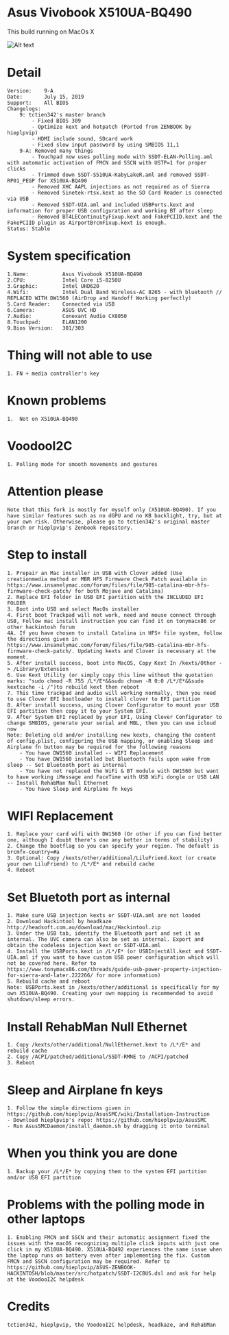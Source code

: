 # Asus Vivobook X510UA-BQ490

This build running on MacOs X

![Alt text](https://ivanov-audio.com/wp-content/uploads/2014/01/Hackintosh-Featured-Image.png)

# Detail

    Version:    9-A
    Date:       July 15, 2019
    Support:    All BIOS
    Changelogs:
        9: tctien342's master branch
            - Fixed BIOS 309
            - Optimize kext and hotpatch (Ported from ZENBOOK by hieplpvip)
            - HDMI include sound, SDcard work
            - Fixed slow input password by using SMBIOS 11,1
        9-A: Removed many things
            - Touchpad now uses polling mode with SSDT-ELAN-Polling.aml with automatic activation of FMCN and SSCN with USTP=1 for proper clicks
            - Trimmed down SSDT-S510UA-KabyLakeR.aml and removed SSDT-RP01_PEGP for X510UA-BQ490
            - Removed XHC AAPL injections as not required as of Sierra
            - Removed Sinetek-rtsx.kext as the SD Card Reader is connected via USB
            - Removed SSDT-UIA.aml and included USBPorts.kext and information for proper USB configuration and working BT after sleep
            - Removed BT4LEContinuityFixup.kext and FakePCIID.kext and the FakePCIID plugin as AirportBrcmFixup.kext is enough.
    Status: Stable

# System specification

    1.Name:           Asus Vivobook X510UA-BQ490
    2.CPU:            Intel Core i5-8250U
    3.Graphic:        Intel UHD620
    4.Wifi:           Intel Dual Band Wireless-AC 8265 - with bluetooth // REPLACED WITH DW1560 (AirDrop and Handoff Working perfectly)
    5.Card Reader:    Connected via USB
    6.Camera:         ASUS UVC HD
    7.Audio:          Conexant Audio CX8050
    8.Touchpad:       ELAN1200
    9.Bios Version:   301/303

# Thing will not able to use

    1. FN + media controller's key

# Known problems

    1.  Not on X510UA-BQ490

# VoodooI2C

    1. Polling mode for smooth movements and gestures

# Attention please
    Note that this fork is mostly for myself only (X510UA-BQ490). If you have similar features such as no dGPU and no KB backlight, try, but at your own risk. Otherwise, please go to tctien342's original master branch or hieplpvip's Zenbook repository.

# Step to install

    1. Prepair an Mac installer in USB with Clover added (Use creationmedia method or MBR HFS Firmware Check Patch available in https://www.insanelymac.com/forum/files/file/985-catalina-mbr-hfs-firmware-check-patch/ for both Mojave and Catalina)
    2. Replace EFI folder in USB EFI partition with the INCLUDED EFI FOLDER
    3. Boot into USB and select MacOs installer
    4. First boot Trackpad will not work, need and mouse connect through USB, Follow mac install instruction you can find it on tonymacx86 or other hackintosh forum
    4A. If you have chosen to install Catalina in HFS+ file system, follow the directions given in https://www.insanelymac.com/forum/files/file/985-catalina-mbr-hfs-firmware-check-patch/. Updating kexts and Clover is necessary at the moment.
    5. After install success, boot into MacOS, Copy Kext In /kexts/Other -> /Library/Extension
    6. Use Kext Utility (or simply copy this line without the quotation marks: "sudo chmod -R 755 /L*/E*&&sudo chown -R 0:0 /L*/E*&&sudo kextcache -i /")to rebuild kext then reboot
    7. This time trackpad and audio will working normally, then you need to use Clover EFI bootloader to install clover to EFI partition
    8. After install success, using Clover Configurator to mount your USB EFI partition then copy it to your System EFI.
    9. After System EFI replaced by your EFI, Using Clover Configurator to change SMBIOS, generate your serial and MBL, then you can use icloud now
    Note: Deleting old and/or installing new kexts, changing the content of config.plist, configuring the USB mapping, or enabling Sleep and Airplane fn button may be required for the following reasons
        - You have DW1560 installed -- WIFI Replacement
        - You have DW1560 installed but Bluetooth fails upon wake from sleep -- Set Bluetooth port as internal
        - You have not replaced the WiFi & BT module with DW1560 but want to have working iMessage and FaceTime with USB WiFi dongle or USB LAN -- Install RehabMan Null Ethernet
        - You have Sleep and Airplane fn keys

# WIFI Replacement

    1. Replace your card wifi with DW1560 (Or other if you can find better one, although I doubt there's one any better in terms of stability)
    2. Change the bootflag so you can specify your region. The default is brcmfx-country=#a
    3. Optional: Copy /kexts/other/additional/LiluFriend.kext (or create your own LiluFriend) to /L*/E* and rebuild cache
    4. Reboot

# Set Bluetoth port as internal

    1. Make sure USB injection kexts or SSDT-UIA.aml are not loaded
    2. Download Hackintool by headkaze http://headsoft.com.au/download/mac/Hackintool.zip
    3. Under the USB tab, identify the Bluetooth port and set it as internal. The UVC camera can also be set as internal. Export and obtain the codeless injection kext or SSDT-UIA.aml
    4. Install the USBPorts.kext in /L*/E* (or USBInjectAll.kext and SSDT-UIA.aml if you want to have custom USB power configuration which will not be covered here. Refer to https://www.tonymacx86.com/threads/guide-usb-power-property-injection-for-sierra-and-later.222266/ for more information)
    5. Rebuild cache and reboot
    Note: USBPorts.kext in /kexts/other/additional is specifically for my own X510UA-BQ490. Creating your own mapping is recommended to avoid shutdown/sleep errors.

# Install RehabMan Null Ethernet

    1. Copy /kexts/other/additional/NullEthernet.kext to /L*/E* and rebuild cache
    2. Copy /ACPI/patched/additional/SSDT-RMNE to /ACPI/patched
    3. Reboot

# Sleep and Airplane fn keys
    1. Follow the simple directions given in https://github.com/hieplpvip/AsusSMC/wiki/Installation-Instruction
    - Download hieplpvip's repo: https://github.com/hieplpvip/AsusSMC
    - Run AsusSMCDaemon/install_daemon.sh by dragging it onto terminal

# When you think you are done
 
    1. Backup your /L*/E* by copying them to the system EFI partition and/or USB EFI partition

# Problems with the polling mode in other laptops
    1. Enabling FMCN and SSCN and their automatic assignment fixed the issues with the macOS recognizing multiple click inputs with just one click in my X510UA-BQ490. X510UA-BQ492 experiences the same issue when the laptop runs on battery even after implementing the fix. Custom FMCN and SSCN configuration may be required. Refer to https://github.com/hieplpvip/ASUS-ZENBOOK-HACKINTOSH/blob/master/src/hotpatch/SSDT-I2CBUS.dsl and ask for help at the VoodooI2C helpdesk

# Credits

    tctien342, hieplpvip, the VoodooI2C helpdesk, headkaze, and RehabMan
